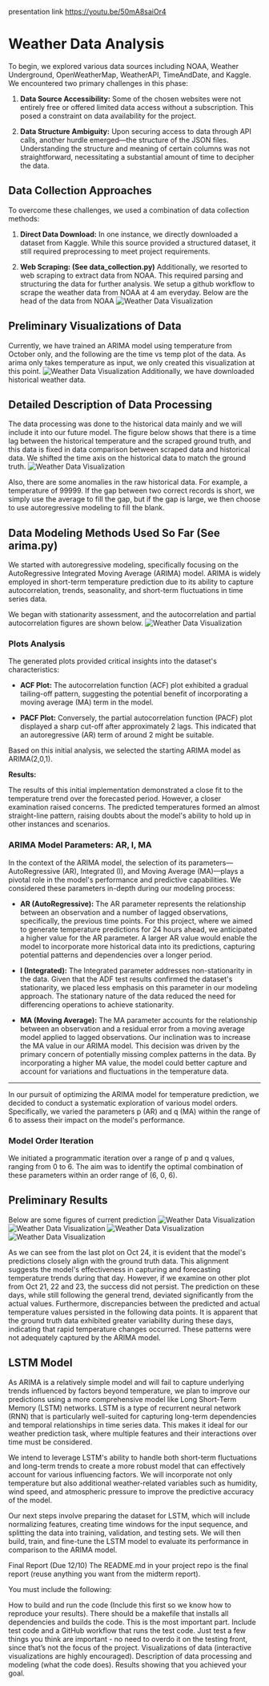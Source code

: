 presentation link https://youtu.be/50mA8saiOr4

# Weather Data Analysis

To begin, we explored various data sources including NOAA, Weather Underground, OpenWeatherMap, WeatherAPI, TimeAndDate, and Kaggle. We encountered two primary challenges in this phase:

1. **Data Source Accessibility:** Some of the chosen websites were not entirely free or offered limited data access without a subscription. This posed a constraint on data availability for the project.

2. **Data Structure Ambiguity:** Upon securing access to data through API calls, another hurdle emerged—the structure of the JSON files. Understanding the structure and meaning of certain columns was not straightforward, necessitating a substantial amount of time to decipher the data.

## Data Collection Approaches

To overcome these challenges, we used a combination of data collection methods:

1. **Direct Data Download:** In one instance, we directly downloaded a dataset from Kaggle. While this source provided a structured dataset, it still required preprocessing to meet project requirements.

2. **Web Scraping: (See data_collection.py)** Additionally, we resorted to web scraping to extract data from NOAA. This required parsing and structuring the data for further analysis. We setup a github workflow to scrape the weather data from NOAA at 4 am everyday.
Below are the head of the data from NOAA
![Weather Data Visualization](./image/data_table.png)
## Preliminary Visualizations of Data

Currently, we have trained an ARIMA model using temperature from October only, and the following are the time vs temp plot of the data. As arima only takes temperature as input, we only created this visualization at this point.
![Weather Data Visualization](./image/time_vs_temp.png)
Additionally, we have downloaded historical weather data.

## Detailed Description of Data Processing

The data processing was done to the historical data mainly and we will include it into our future model. The figure below shows that there is a time lag between the historical temperature and the scraped ground truth, and this data is fixed in data comparison between scraped data and historical data. We shifted the time axis on the historical data to match the ground truth.
![Weather Data Visualization](./image/data_process.png)

Also, there are some anomalies in the raw historical data. For example, a temperature of 99999. If the gap between two correct records is short, we simply use the average to fill the gap, but if the gap is large, we then choose to use autoregressive modeling to fill the blank.

## Data Modeling Methods Used So Far (See arima.py)

We started with autoregressive modeling, specifically focusing on the AutoRegressive Integrated Moving Average (ARIMA) model. ARIMA is widely employed in short-term temperature prediction due to its ability to capture autocorrelation, trends, seasonality, and short-term fluctuations in time series data.

We began with stationarity assessment, and the autocorrelation and partial autocorrelation figures are shown below.
![Weather Data Visualization](./image/arima.png)

### Plots Analysis

The generated plots provided critical insights into the dataset's characteristics:

- **ACF Plot:** The autocorrelation function (ACF) plot exhibited a gradual tailing-off pattern, suggesting the potential benefit of incorporating a moving average (MA) term in the model.

- **PACF Plot:** Conversely, the partial autocorrelation function (PACF) plot displayed a sharp cut-off after approximately 2 lags. This indicated that an autoregressive (AR) term of around 2 might be suitable.

Based on this initial analysis, we selected the starting ARIMA model as ARIMA(2,0,1).

**Results:**

The results of this initial implementation demonstrated a close fit to the temperature trend over the forecasted period. However, a closer examination raised concerns. The predicted temperatures formed an almost straight-line pattern, raising doubts about the model's ability to hold up in other instances and scenarios.

### ARIMA Model Parameters: AR, I, MA

In the context of the ARIMA model, the selection of its parameters—AutoRegressive (AR), Integrated (I), and Moving Average (MA)—plays a pivotal role in the model's performance and predictive capabilities. We considered these parameters in-depth during our modeling process:

- **AR (AutoRegressive):** The AR parameter represents the relationship between an observation and a number of lagged observations, specifically, the previous time points. For this project, where we aimed to generate temperature predictions for 24 hours ahead, we anticipated a higher value for the AR parameter. A larger AR value would enable the model to incorporate more historical data into its predictions, capturing potential patterns and dependencies over a longer period.

- **I (Integrated):** The Integrated parameter addresses non-stationarity in the data. Given that the ADF test results confirmed the dataset's stationarity, we placed less emphasis on this parameter in our modeling approach. The stationary nature of the data reduced the need for differencing operations to achieve stationarity.

- **MA (Moving Average):** The MA parameter accounts for the relationship between an observation and a residual error from a moving average model applied to lagged observations. Our inclination was to increase the MA value in our ARIMA model. This decision was driven by the primary concern of potentially missing complex patterns in the data. By incorporating a higher MA value, the model could better capture and account for variations and fluctuations in the temperature data.

---

In our pursuit of optimizing the ARIMA model for temperature prediction, we decided to conduct a systematic exploration of various model orders. Specifically, we varied the parameters p (AR) and q (MA) within the range of 6 to assess their impact on the model's performance.

### Model Order Iteration

We initiated a programmatic iteration over a range of p and q values, ranging from 0 to 6. The aim was to identify the optimal combination of these parameters within an order range of (6, 0, 6).


## Preliminary Results

Below are some figures of current prediction
![Weather Data Visualization](./image/predict_on_21.png)
![Weather Data Visualization](./image/predict_on_22.png)
![Weather Data Visualization](./image/predict_on_23.png)
![Weather Data Visualization](./image/predict_on_24.png)

As we can see from the last plot on Oct 24, it is evident that the model's predictions closely align with the ground truth data. This alignment suggests the model's effectiveness in capturing and forecasting temperature trends during that day. However, if we examine on other plot from Oct 21, 22 and 23, the success did not persist. The prediction on these days,  while still following the general trend, deviated significantly from the actual values. Furthermore, discrepancies between the predicted and actual temperature values persisted in the following data points. It is apparent that the ground truth data exhibited greater variability during these days, indicating that rapid temperature changes occurred. These patterns were not adequately captured by the ARIMA model.

## LSTM Model

As ARIMA is a relatively simple model and will fail to capture underlying trends influenced by factors beyond temperature, we plan to improve our predictions using a more comprehensive model like Long Short-Term Memory (LSTM) networks. LSTM is a type of recurrent neural network (RNN) that is particularly well-suited for capturing long-term dependencies and temporal relationships in time series data. This makes it ideal for our weather prediction task, where multiple features and their interactions over time must be considered.

We intend to leverage LSTM's ability to handle both short-term fluctuations and long-term trends to create a more robust model that can effectively account for various influencing factors. We will incorporate not only temperature but also additional weather-related variables such as humidity, wind speed, and atmospheric pressure to improve the predictive accuracy of the model.

Our next steps involve preparing the dataset for LSTM, which will include normalizing features, creating time windows for the input sequence, and splitting the data into training, validation, and testing sets. We will then build, train, and fine-tune the LSTM model to evaluate its performance in comparison to the ARIMA model.

Final Report (Due 12/10)
The README.md in your project repo is the final report (reuse anything you want from the midterm report).

You must include the following:

How to build and run the code (Include this first so we know how to reproduce your results). There should be a makefile that installs all dependencies and builds the code. This is the most important part.
Include test code and a GitHub workflow that runs the test code. Just test a few things you think are important - no need to overdo it on the testing front, since that’s not the focus of the project.
Visualizations of data (interactive visualizations are highly encouraged).
Description of data processing and modeling (what the code does).
Results showing that you achieved your goal.